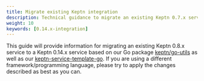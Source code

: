 ```yaml
---
title: Migrate existing Keptn integration
description: Technical guidance to migrate an existing Keptn 0.7.x service to a Keptn 0.14.x service
weight: 10
keywords: [0.14.x-integration]
---
```


This guide will provide information for migrating an existing Keptn 0.8.x service to a Keptn 0.14.x service based on our Go package [keptn/go-utils](https://github.com/keptn/go-utils/) as well as our [keptn-service-template-go](https://github.com/keptn-sandbox/keptn-service-template-go).
If you are using a different framework/programming language, please try to apply the changes described as best as you can.


